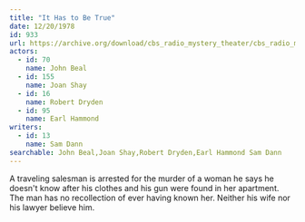 ```yaml
---
title: "It Has to Be True"
date: 12/20/1978
id: 933
url: https://archive.org/download/cbs_radio_mystery_theater/cbs_radio_mystery_theater-0901-0950.zip/cbs_radio_mystery_theater-0901-0950%2Fcbsrmt_0933_it_has_to_be_true.mp3
actors:  
  - id: 70
    name: John Beal  
  - id: 155
    name: Joan Shay  
  - id: 16
    name: Robert Dryden  
  - id: 95
    name: Earl Hammond
writers:  
  - id: 13
    name: Sam Dann
searchable: John Beal,Joan Shay,Robert Dryden,Earl Hammond Sam Dann
---
```

A traveling salesman is arrested for the murder of a woman he says he doesn't know after his clothes and his gun were found in her apartment. The man has no recollection of ever having known her. Neither his wife nor his lawyer believe him.